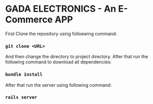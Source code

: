 # GADA ELECTRONICS - An E-Commerce APP

First Clone the repository using folloewing command:

### `git clone <URL>`

And then change the directory to project directory.
After that run the following command to download all dependencies: 

### `bundle install`

After that run the server using following command: 

### `rails server`
